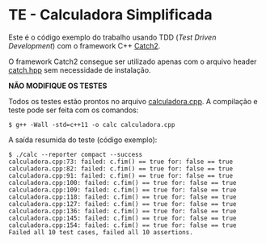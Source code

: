 
# TE - Calculadora Simplificada

Este é o código exemplo do trabalho usando TDD (*Test Driven Development*) com o framework C++ [Catch2](https://github.com/catchorg/Catch2/tree/v2.x).


O framework Catch2 consegue ser utilizado apenas com o arquivo header [catch.hpp](catch.hpp) sem necessidade de instalação.

**NÃO MODIFIQUE OS TESTES** 

Todos os testes estão prontos no arquivo [calculadora.cpp](calculadora.cpp). A compilação e teste pode ser feita com os comandos:
```
$ g++ -Wall -std=c++11 -o calc calculadora.cpp 
```

A saída resumida do teste (código exemplo):
```
$ ./calc --reporter compact --success
calculadora.cpp:73: failed: c.fim() == true for: false == true
calculadora.cpp:82: failed: c.fim() == true for: false == true
calculadora.cpp:91: failed: c.fim() == true for: false == true
calculadora.cpp:100: failed: c.fim() == true for: false == true
calculadora.cpp:109: failed: c.fim() == true for: false == true
calculadora.cpp:118: failed: c.fim() == true for: false == true
calculadora.cpp:127: failed: c.fim() == true for: false == true
calculadora.cpp:136: failed: c.fim() == true for: false == true
calculadora.cpp:145: failed: c.fim() == true for: false == true
calculadora.cpp:154: failed: c.fim() == true for: false == true
Failed all 10 test cases, failed all 10 assertions.
```
